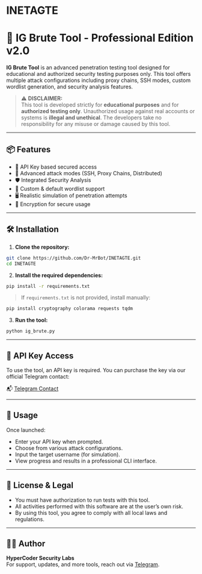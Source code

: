 # INETAGTE
# 🔐 IG Brute Tool - Professional Edition v2.0

**IG Brute Tool** is an advanced penetration testing tool designed for educational and authorized security testing purposes only. This tool offers multiple attack configurations including proxy chains, SSH modes, custom wordlist generation, and security analysis features.

> ⚠️ **DISCLAIMER:**  
This tool is developed strictly for **educational purposes** and for **authorized testing only**. Unauthorized usage against real accounts or systems is **illegal and unethical**. The developers take no responsibility for any misuse or damage caused by this tool.

---

## 📦 Features

- 🔑 API Key based secured access
- 🧠 Advanced attack modes (SSH, Proxy Chains, Distributed)
- 🛡️ Integrated Security Analysis
- 🧰 Custom & default wordlist support
- 🖥️ Realistic simulation of penetration attempts
- 🔐 Encryption for secure usage

---

## 🛠 Installation

1. **Clone the repository:**

```bash
git clone https://github.com/Dr-MrBot/INETAGTE.git
cd INETAGTE
```

2. **Install the required dependencies:**

```bash
pip install -r requirements.txt
```

> If `requirements.txt` is not provided, install manually:
```bash
pip install cryptography colorama requests tqdm
```

3. **Run the tool:**

```bash
python ig_brute.py
```

---

## 🔑 API Key Access

To use the tool, an API key is required. You can purchase the key via our official Telegram contact:

📬 [Telegram Contact](https://t.me/your_telegram_username)

---

## 🧪 Usage

Once launched:

- Enter your API key when prompted.
- Choose from various attack configurations.
- Input the target username (for simulation).
- View progress and results in a professional CLI interface.

---

## 📜 License & Legal

- You must have authorization to run tests with this tool.
- All activities performed with this software are at the user’s own risk.
- By using this tool, you agree to comply with all local laws and regulations.

---

## 👨‍💻 Author

**HyperCoder Security Labs**  
For support, updates, and more tools, reach out via [Telegram](https://t.me/your_telegram_username).
